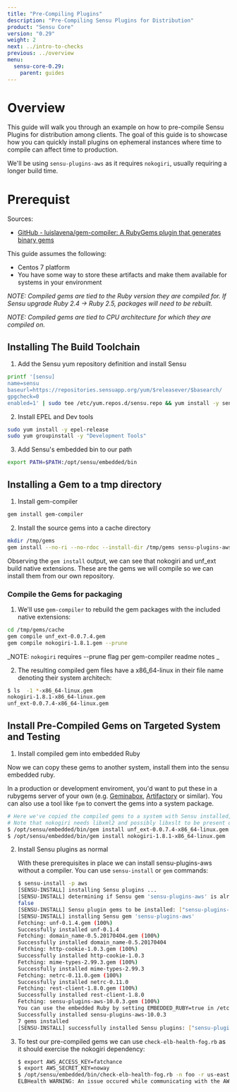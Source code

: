 ```yaml
---
title: "Pre-Compiling Plugins"
description: "Pre-Compiling Sensu Plugins for Distribution"
product: "Sensu Core"
version: "0.29"
weight: 2
next: ../intro-to-checks
previous: ../overview
menu:
  sensu-core-0.29:
    parent: guides
---
```


# Overview

This guide will walk you through an example on how to pre-compile Sensu Plugins for distribution among clients.
The goal of this guide is to showcase how you can quickly install plugins on ephemeral instances where time to compile can affect time to production.

We'll be using `sensu-plugins-aws` as it requires `nokogiri`,  usually requiring a longer build time.

# Prerequist

Sources:
* [GitHub - luislavena/gem-compiler: A RubyGems plugin that generates binary gems](https://github.com/luislavena/gem-compiler)

This guide assumes the following:

* Centos 7 platform
* You have some way to store these artifacts and make them available for systems in your environment

_NOTE: Compiled gems are tied to the Ruby version they are compiled for. If Sensu upgrade Ruby 2.4 -> Ruby 2.5, packages will need to be rebuilt._

_NOTE: Compiled gems are tied to CPU architecture for which they are compiled on._

## Installing The Build Toolchain

1. Add the Sensu yum repository definition and install Sensu

```bash
printf '[sensu]
name=sensu
baseurl=https://repositories.sensuapp.org/yum/$releasever/$basearch/
gpgcheck=0
enabled=1' | sudo tee /etc/yum.repos.d/sensu.repo && yum install -y sensu
```

2. Install EPEL and Dev tools

```bash
sudo yum install -y epel-release
sudo yum groupinstall -y "Development Tools"
```
3. Add Sensu's embedded bin to our path

 ```bash
 export PATH=$PATH:/opt/sensu/embedded/bin
 ```

## Installing a Gem to a tmp directory

1. Install gem-compiler

```bash
gem install gem-compiler
```

2. Install the source gems into a cache directory

```bash
mkdir /tmp/gems
gem install --no-ri --no-rdoc --install-dir /tmp/gems sensu-plugins-aws
```

Observing the `gem install` output, we can see that nokogiri and unf_ext build native extensions.
These are the gems we will compile so we can install them from our own repository.

### Compile the Gems for packaging

1. We'll use `gem-compiler` to rebuild the gem packages with the included native extensions:

```bash
cd /tmp/gems/cache
gem compile unf_ext-0.0.7.4.gem
gem compile nokogiri-1.8.1.gem --prune
```
_NOTE: `nokogiri` requires --prune flag per gem-compiler readme notes _

2. The resulting compiled gem files have a x86_64-linux in their file name denoting their system architech:

```bash
$ ls  -1 *-x86_64-linux.gem
nokogiri-1.8.1-x86_64-linux.gem
unf_ext-0.0.7.4-x86_64-linux.gem
```

## Install Pre-Compiled Gems on Targeted System and Testing

1. Install compiled gem into embedded Ruby

Now we can copy these gems to another system, install them into the sensu embedded ruby. 

In a production or development enviroment, you'd want to put these in a rubygems server of your own (e.g. [Geminabox](https://github.com/geminabox/geminabox), [Artifactory](https://jfrog.com/artifactory/) or similar). You can also use a tool like `fpm` to convert the gems into a system package.

```bash
# Here we've copied the compiled gems to a system with Sensu installed, but no gcc or other compile toolchain
# Note that nokogiri needs libxml2 and possibly libxslt to be present on your system
$ /opt/sensu/embedded/bin/gem install unf_ext-0.0.7.4-x86_64-linux.gem
$ /opt/sensu/embedded/bin/gem install nokogiri-1.8.1-x86_64-linux.gem
```

2. Install Sensu plugins as normal

    With these prerequisites in place we can install sensu-plugins-aws without a compiler. You can use `sensu-install` or `gem` commands:

    ```bash
    $ sensu-install -p aws
    [SENSU-INSTALL] installing Sensu plugins ...
    [SENSU-INSTALL] determining if Sensu gem 'sensu-plugins-aws' is already installed ...
    false
    [SENSU-INSTALL] Sensu plugin gems to be installed: ["sensu-plugins-aws"]
    [SENSU-INSTALL] installing Sensu gem 'sensu-plugins-aws'
    Fetching: unf-0.1.4.gem (100%)
    Successfully installed unf-0.1.4
    Fetching: domain_name-0.5.20170404.gem (100%)
    Successfully installed domain_name-0.5.20170404
    Fetching: http-cookie-1.0.3.gem (100%)
    Successfully installed http-cookie-1.0.3
    Fetching: mime-types-2.99.3.gem (100%)
    Successfully installed mime-types-2.99.3
    Fetching: netrc-0.11.0.gem (100%)
    Successfully installed netrc-0.11.0
    Fetching: rest-client-1.8.0.gem (100%)
    Successfully installed rest-client-1.8.0
    Fetching: sensu-plugins-aws-10.0.3.gem (100%)
    You can use the embedded Ruby by setting EMBEDDED_RUBY=true in /etc/default/sensu
    Successfully installed sensu-plugins-aws-10.0.3
    7 gems installed
    [SENSU-INSTALL] successfully installed Sensu plugins: ["sensu-plugins-aws"]  
    ```

3. To test our pre-compiled gems we can use `check-elb-health-fog.rb` as it should exercise the nokogiri dependency:

    ```bash
    $ export AWS_ACCESS_KEY=fatchance
    $ export AWS_SECRET_KEY=noway
    $ /opt/sensu/embedded/bin/check-elb-health-fog.rb -n foo -r us-east-1                                        
    ELBHealth WARNING: An issue occured while communicating with the AWS EC2 API: There is no ACTIVE Load Balancer named 'foo' 
    ```
